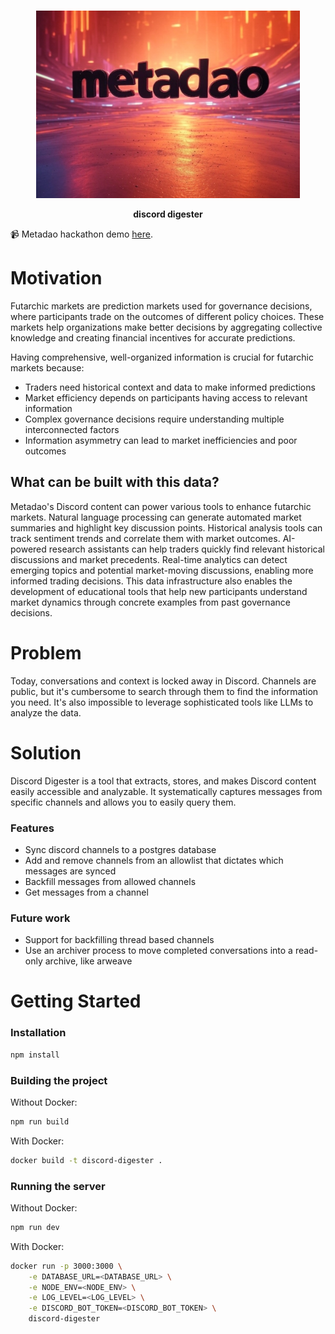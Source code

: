 <div align="center">
  </br>
  <p>
    <img height="300" src="./assets/cover.jpg" />
  </p>
  <p>
    <strong>discord digester</strong>
  </p>
</div>

📹 Metadao hackathon demo [here](https://drive.google.com/file/d/1FhhMiLyX0gQEitR9TU9PpHvdE__zQYsk/view).

# Motivation

Futarchic markets are prediction markets used for governance decisions, where participants trade on the outcomes of different policy choices. These markets help organizations make better decisions by aggregating collective knowledge and creating financial incentives for accurate predictions.

Having comprehensive, well-organized information is crucial for futarchic markets because:

-   Traders need historical context and data to make informed predictions
-   Market efficiency depends on participants having access to relevant information
-   Complex governance decisions require understanding multiple interconnected factors
-   Information asymmetry can lead to market inefficiencies and poor outcomes

## What can be built with this data?

Metadao's Discord content can power various tools to enhance futarchic markets. Natural language processing can generate automated market summaries and highlight key discussion points. Historical analysis tools can track sentiment trends and correlate them with market outcomes. AI-powered research assistants can help traders quickly find relevant historical discussions and market precedents. Real-time analytics can detect emerging topics and potential market-moving discussions, enabling more informed trading decisions. This data infrastructure also enables the development of educational tools that help new participants understand market dynamics through concrete examples from past governance decisions.

# Problem

Today, conversations and context is locked away in Discord. Channels are public, but it's cumbersome to search through them to find the information you need. It's also impossible to leverage sophisticated tools like LLMs to analyze the data.

# Solution

Discord Digester is a tool that extracts, stores, and makes Discord content easily accessible and analyzable. It systematically captures messages from specific channels and allows you to easily query them.

### Features

-   Sync discord channels to a postgres database
-   Add and remove channels from an allowlist that dictates which messages are synced
-   Backfill messages from allowed channels
-   Get messages from a channel

### Future work

-   Support for backfilling thread based channels
-   Use an archiver process to move completed conversations into a read-only archive, like arweave

# Getting Started

### Installation

```bash
npm install
```

### Building the project

Without Docker:

```bash
npm run build
```

With Docker:

```bash
docker build -t discord-digester .
```

### Running the server

Without Docker:

```bash
npm run dev
```

With Docker:

```bash
docker run -p 3000:3000 \
    -e DATABASE_URL=<DATABASE_URL> \
    -e NODE_ENV=<NODE_ENV> \
    -e LOG_LEVEL=<LOG_LEVEL> \
    -e DISCORD_BOT_TOKEN=<DISCORD_BOT_TOKEN> \
    discord-digester
```
